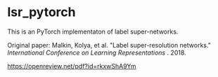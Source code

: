 # lsr_pytorch

This is an PyTorch implementaton of label super-networks.

Original paper: Malkin, Kolya, et al. "Label super-resolution networks."  *International Conference on Learning Representations* . 2018.

https://openreview.net/pdf?id=rkxwShA9Ym
